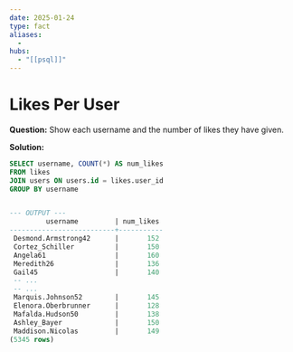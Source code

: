 ```yaml
---
date: 2025-01-24
type: fact
aliases:
  -
hubs:
  - "[[psql]]"
---
```


# Likes Per User


**Question:**
Show each username and the number of likes they have given.

**Solution:**
```sql
SELECT username, COUNT(*) AS num_likes
FROM likes
JOIN users ON users.id = likes.user_id
GROUP BY username


--- OUTPUT ---
         username         | num_likes 
--------------------------+-----------
 Desmond.Armstrong42      |       152
 Cortez_Schiller          |       150
 Angela61                 |       160
 Meredith26               |       136
 Gail45                   |       140
 -- ...
 -- ...
 Marquis.Johnson52        |       145
 Elenora.Oberbrunner      |       128
 Mafalda.Hudson50         |       138
 Ashley_Bayer             |       150
 Maddison.Nicolas         |       149
(5345 rows)
```



